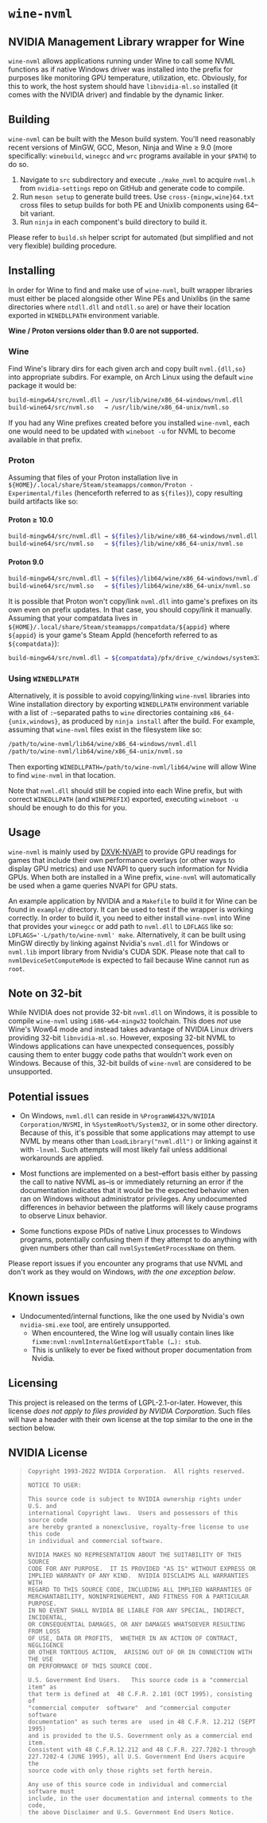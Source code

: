 # `wine-nvml`

## NVIDIA Management Library wrapper for Wine

`wine-nvml` allows applications running under Wine to call some NVML functions as if native Windows driver was installed into the prefix for purposes like monitoring GPU temperature, utilization, etc. Obviously, for this to work, the host system should have `libnvidia-ml.so` installed (it comes with the NVIDIA driver) and findable by the dynamic linker.

## Building

`wine-nvml` can be built with the Meson build system. You'll need reasonably recent versions of MinGW, GCC, Meson, Ninja and Wine ≥ 9.0 (more specifically: `winebuild`, `winegcc` and `wrc` programs available in your `$PATH`) to do so.

1. Navigate to `src` subdirectory and execute `./make_nvml` to acquire `nvml.h` from `nvidia-settings` repo on GitHub and generate code to compile.
2. Run `meson setup` to generate build trees. Use `cross-{mingw,wine}64.txt` cross files to setup builds for both PE and Unixlib components using 64–bit variant.
3. Run `ninja` in each component's build directory to build it.

Please refer to `build.sh` helper script for automated (but simplified and not very flexible) building procedure.

## Installing

In order for Wine to find and make use of `wine-nvml`, built wrapper libraries must either be placed alongside other Wine PEs and Unixlibs (in the same directories where `ntdll.dll` and `ntdll.so` are) or have their location exported in `WINEDLLPATH` environment variable.

**Wine / Proton versions older than 9.0 are not supported.**

### Wine

Find Wine's library dirs for each given arch and copy built `nvml.{dll,so}` into appropriate subdirs. For example, on Arch Linux using the default `wine` package it would be:

```sh
build-mingw64/src/nvml.dll → /usr/lib/wine/x86_64-windows/nvml.dll
build-wine64/src/nvml.so   → /usr/lib/wine/x86_64-unix/nvml.so
```

If you had any Wine prefixes created before you installed `wine-nvml`, each one would need to be updated with `wineboot -u` for NVML to become available in that prefix.

### Proton

Assuming that files of your Proton installation live in `${HOME}/.local/share/Steam/steamapps/common/Proton - Experimental/files` (henceforth referred to as `${files}`), copy resulting build artifacts like so:

#### Proton ≥ 10.0

```sh
build-mingw64/src/nvml.dll → ${files}/lib/wine/x86_64-windows/nvml.dll
build-wine64/src/nvml.so   → ${files}/lib/wine/x86_64-unix/nvml.so
```

#### Proton 9.0

```sh
build-mingw64/src/nvml.dll → ${files}/lib64/wine/x86_64-windows/nvml.dll
build-wine64/src/nvml.so   → ${files}/lib64/wine/x86_64-unix/nvml.so
```

It is possible that Proton won't copy/link `nvml.dll` into game's prefixes on its own even on prefix updates. In that case, you should copy/link it manually. Assuming that your compatdata lives in `${HOME}/.local/share/Steam/steamapps/compatdata/${appid}` where `${appid}` is your game's Steam AppId (henceforth referred to as `${compatdata}`):

```sh
build-mingw64/src/nvml.dll → ${compatdata}/pfx/drive_c/windows/system32/nvml.dll
```

### Using `WINEDLLPATH`

Alternatively, it is possible to avoid copying/linking `wine-nvml` libraries into Wine installation directory by exporting `WINEDLLPATH` environment variable with a list of `:`–separated paths to `wine` directories containing `x86_64-{unix,windows}`, as produced by `ninja install` after the build. For example, assuming that `wine-nvml` files exist in the filesystem like so:

```sh
/path/to/wine-nvml/lib64/wine/x86_64-windows/nvml.dll
/path/to/wine-nvml/lib64/wine/x86_64-unix/nvml.so
```

Then exporting `WINEDLLPATH=/path/to/wine-nvml/lib64/wine` will allow Wine to find `wine-nvml` in that location.

Note that `nvml.dll` should still be copied into each Wine prefix, but with correct `WINEDLLPATH` (and `WINEPREFIX`) exported, executing `wineboot -u` should be enough to do this for you.

## Usage

`wine-nvml` is mainly used by [DXVK-NVAPI](https://github.com/jp7677/dxvk-nvapi) to provide GPU readings for games that include their own performance overlays (or other ways to display GPU metrics) and use NVAPI to query such information for Nvidia GPUs. When both are installed in a Wine prefix, `wine-nvml` will automatically be used when a game queries NVAPI for GPU stats.

An example application by NVIDIA and a `Makefile` to build it for Wine can be found in `example/` directory. It can be used to test if the wrapper is working correctly. In order to build it, you need to either install `wine-nvml` into Wine that provides your `winegcc` or add path to `nvml.dll` to `LDFLAGS` like so: `LDFLAGS='-L/path/to/wine-nvml' make`. Alternatively, it can be built using MinGW directly by linking against Nvidia's `nvml.dll` for Windows or `nvml.lib` import library from Nvidia's CUDA SDK. Please note that call to `nvmlDeviceSetComputeMode` is expected to fail because Wine cannot run as `root`.

## Note on 32-bit

While NVIDIA does not provide 32-bit `nvml.dll` on Windows, it is possible to compile `wine-nvml` using `i686-w64-mingw32` toolchain. This does _not_ use Wine's Wow64 mode and instead takes advantage of NVIDIA Linux drivers providing 32-bit `libnvidia-ml.so`. However, exposing 32-bit NVML to Windows applications can have unexpected consequences, possibly causing them to enter buggy code paths that wouldn't work even on Windows. Because of this, 32-bit builds of `wine-nvml` are considered to be unsupported.

## Potential issues

* On Windows, `nvml.dll` can reside in `%ProgramW6432%/NVIDIA Corporation/NVSMI`, in `%SystemRoot%/System32`, or in some other directory. Because of this, it's possible that some applications may attempt to use NVML by means other than `LoadLibrary("nvml.dll")` or linking against it with `-lnvml`. Such attempts will most likely fail unless additional workarounds are applied.

* Most functions are implemented on a best–effort basis either by passing the call to native NVML as–is or immediately returning an error if the documentation indicates that it would be the expected behavior when ran on Windows without administrator privileges. Any undocumented differences in behavior between the platforms will likely cause programs to observe Linux behavior.

* Some functions expose PIDs of native Linux processes to Windows programs, potentially confusing them if they attempt to do anything with given numbers other than call `nvmlSystemGetProcessName` on them.

Please report issues if you encounter any programs that use NVML and don't work as they would on Windows, _with the one exception below_.

## Known issues

* Undocumented/internal functions, like the one used by Nvidia's own `nvidia-smi.exe` tool, are entirely unsupported.
  * When encountered, the Wine log will usually contain lines like `fixme:nvml:nvmlInternalGetExportTable (…): stub`.
  * This is unlikely to ever be fixed without proper documentation from Nvidia.

## Licensing

This project is released on the terms of LGPL-2.1-or-later. However, this license _does not apply to files provided by NVIDIA Corporation_. Such files will have a header with their own license at the top similar to the one in the section below.

## NVIDIA License

> ```
> Copyright 1993-2022 NVIDIA Corporation.  All rights reserved.
>
> NOTICE TO USER:
>
> This source code is subject to NVIDIA ownership rights under U.S. and
> international Copyright laws.  Users and possessors of this source code
> are hereby granted a nonexclusive, royalty-free license to use this code
> in individual and commercial software.
>
> NVIDIA MAKES NO REPRESENTATION ABOUT THE SUITABILITY OF THIS SOURCE
> CODE FOR ANY PURPOSE.  IT IS PROVIDED "AS IS" WITHOUT EXPRESS OR
> IMPLIED WARRANTY OF ANY KIND.  NVIDIA DISCLAIMS ALL WARRANTIES WITH
> REGARD TO THIS SOURCE CODE, INCLUDING ALL IMPLIED WARRANTIES OF
> MERCHANTABILITY, NONINFRINGEMENT, AND FITNESS FOR A PARTICULAR PURPOSE.
> IN NO EVENT SHALL NVIDIA BE LIABLE FOR ANY SPECIAL, INDIRECT, INCIDENTAL,
> OR CONSEQUENTIAL DAMAGES, OR ANY DAMAGES WHATSOEVER RESULTING FROM LOSS
> OF USE, DATA OR PROFITS,  WHETHER IN AN ACTION OF CONTRACT, NEGLIGENCE
> OR OTHER TORTIOUS ACTION,  ARISING OUT OF OR IN CONNECTION WITH THE USE
> OR PERFORMANCE OF THIS SOURCE CODE.
>
> U.S. Government End Users.   This source code is a "commercial item" as
> that term is defined at  48 C.F.R. 2.101 (OCT 1995), consisting  of
> "commercial computer  software"  and "commercial computer software
> documentation" as such terms are  used in 48 C.F.R. 12.212 (SEPT 1995)
> and is provided to the U.S. Government only as a commercial end item.
> Consistent with 48 C.F.R.12.212 and 48 C.F.R. 227.7202-1 through
> 227.7202-4 (JUNE 1995), all U.S. Government End Users acquire the
> source code with only those rights set forth herein.
>
> Any use of this source code in individual and commercial software must
> include, in the user documentation and internal comments to the code,
> the above Disclaimer and U.S. Government End Users Notice.
> ```
